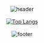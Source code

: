 <div align="center">
  
![header](https://capsule-render.vercel.app/api?type=slice&color=auto&height=50&section=header&text=Hugh&fontSize=15)
<br><br>
[![Top Langs](https://github-readme-stats.vercel.app/api/top-langs/?username=hugh-eu)](https://github.com/hugh-eu/github-readme-stats)
<br><br>
![footer](https://capsule-render.vercel.app/api?type=slice&color=auto&height=50&section=footer&fontSize=15)
  
</div>
